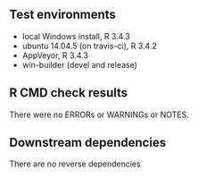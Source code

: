 ## Test environments
* local Windows install, R 3.4.3
* ubuntu 14.04.5 (on travis-ci), R 3.4.2
* AppVeyor, R 3.4.3
* win-builder (devel and release)


## R CMD check results

There were no ERRORs or WARNINGs or NOTES.
   

## Downstream dependencies

There are no reverse dependencies
